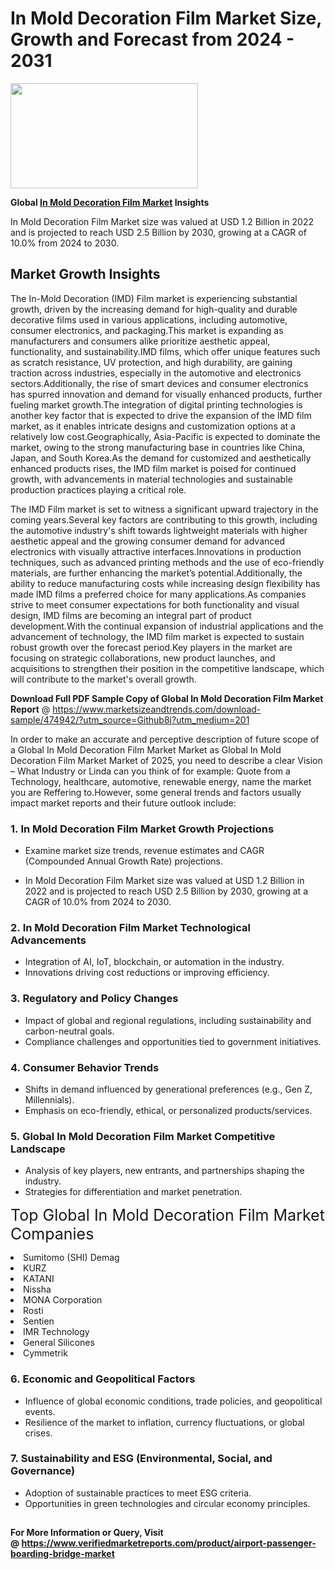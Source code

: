 <H1>In Mold Decoration Film Market Size, Growth and Forecast from 2024 - 2031</H1><img class="aligncenter size-medium wp-image-584254" src="https://thirdeyenews.in/wp-content/uploads/2024/09/Global-Market-Research-300x168.jpeg" alt="" width="300" height="168" /><p><strong>Global&nbsp;<a href="https://www.marketsizeandtrends.com/download-sample/474942/?utm_source=Github8j?utm_medium=201">In Mold Decoration Film Market</a> Insights</strong></p><p>In Mold Decoration Film Market size was valued at USD 1.2 Billion in 2022 and is projected to reach USD 2.5 Billion by 2030, growing at a CAGR of 10.0% from 2024 to 2030.</p><p><h2>Market Growth Insights</h2> <p>The In-Mold Decoration (IMD) Film market is experiencing substantial growth, driven by the increasing demand for high-quality and durable decorative films used in various applications, including automotive, consumer electronics, and packaging.This market is expanding as manufacturers and consumers alike prioritize aesthetic appeal, functionality, and sustainability.IMD films, which offer unique features such as scratch resistance, UV protection, and high durability, are gaining traction across industries, especially in the automotive and electronics sectors.Additionally, the rise of smart devices and consumer electronics has spurred innovation and demand for visually enhanced products, further fueling market growth.The integration of digital printing technologies is another key factor that is expected to drive the expansion of the IMD film market, as it enables intricate designs and customization options at a relatively low cost.Geographically, Asia-Pacific is expected to dominate the market, owing to the strong manufacturing base in countries like China, Japan, and South Korea.As the demand for customized and aesthetically enhanced products rises, the IMD film market is poised for continued growth, with advancements in material technologies and sustainable production practices playing a critical role.</p> <p>The IMD Film market is set to witness a significant upward trajectory in the coming years.Several key factors are contributing to this growth, including the automotive industry's shift towards lightweight materials with higher aesthetic appeal and the growing consumer demand for advanced electronics with visually attractive interfaces.Innovations in production techniques, such as advanced printing methods and the use of eco-friendly materials, are further enhancing the market’s potential.Additionally, the ability to reduce manufacturing costs while increasing design flexibility has made IMD films a preferred choice for many applications.As companies strive to meet consumer expectations for both functionality and visual design, IMD films are becoming an integral part of product development.With the continual expansion of industrial applications and the advancement of technology, the IMD film market is expected to sustain robust growth over the forecast period.Key players in the market are focusing on strategic collaborations, new product launches, and acquisitions to strengthen their position in the competitive landscape, which will contribute to the market's overall growth.</p> <p><span class=""><strong>Download Full PDF Sample Copy of Global In Mold Decoration Film Market Report</strong> @ <a href="https://www.marketsizeandtrends.com/download-sample/474942/?utm_source=Github8j?utm_medium=201" target="_blank">https://www.marketsizeandtrends.com/download-sample/474942/?utm_source=Github8j?utm_medium=201</a></span></p><p>In order to make an accurate and perceptive description of future scope of a Global&nbsp;In Mold Decoration Film Market Market as Global&nbsp;In Mold Decoration Film Market Market of 2025, you need to describe a clear Vision &ndash; What Industry or Linda can you think of for example: Quote from a Technology, healthcare, automotive, renewable energy, name the market you are Reffering to.However, some general trends and factors usually impact market reports and their future outlook include:</p><h3>1.&nbsp;<strong>In Mold Decoration Film Market Growth Projections</strong></h3><ul><li>Examine market size trends, revenue estimates and CAGR (Compounded Annual Growth Rate) projections.</li><li><p>In Mold Decoration Film Market size was valued at USD 1.2 Billion in 2022 and is projected to reach USD 2.5 Billion by 2030, growing at a CAGR of 10.0% from 2024 to 2030.</p></li></ul><h3>2.&nbsp;<strong>In Mold Decoration Film Market Technological Advancements</strong></h3><ul><li>Integration of AI, IoT, blockchain, or automation in the industry.</li><li>Innovations driving cost reductions or improving efficiency.</li></ul><h3>3.&nbsp;<strong>Regulatory and Policy Changes</strong></h3><ul><li>Impact of global and regional regulations, including sustainability and carbon-neutral goals.</li><li>Compliance challenges and opportunities tied to government initiatives.</li></ul><h3>4.&nbsp;<strong>Consumer Behavior Trends</strong></h3><ul><li>Shifts in demand influenced by generational preferences (e.g., Gen Z, Millennials).</li><li>Emphasis on eco-friendly, ethical, or personalized products/services.</li></ul><h3>5.&nbsp;<strong>Global In Mold Decoration Film Market Competitive Landscape</strong></h3><ul><li>Analysis of key players, new entrants, and partnerships shaping the industry.</li><li>Strategies for differentiation and market penetration.</li></ul><p data-pm-slice="1 1 []"><span style="color: inherit; font-family: inherit; font-size: 25px;">Top Global In Mold Decoration Film Market Companies</span></p><div class="" data-test-id=""><p><li>Sumitomo (SHI) Demag</li><li> KURZ</li><li> KATANI</li><li> Nissha</li><li> MONA Corporation</li><li> Rosti</li><li> Sentien</li><li> IMR Technology</li><li> General Silicones</li><li> Cymmetrik</li></p></div><h3>6.&nbsp;<strong>Economic and Geopolitical Factors</strong></h3><ul><li>Influence of global economic conditions, trade policies, and geopolitical events.</li><li>Resilience of the market to inflation, currency fluctuations, or global crises.</li></ul><h3>7.&nbsp;<strong>Sustainability and ESG (Environmental, Social, and Governance)</strong></h3><ul><li>Adoption of sustainable practices to meet ESG criteria.</li><li>Opportunities in green technologies and circular economy principles.</li></ul><h2><strong style="font-size: 14px;">For More Information or Query, Visit @&nbsp;</strong><a style="background-color: #ffffff; font-size: 14px;" href="https://www.marketsizeandtrends.com/report/in-mold-decoration-film-market/" target="_blank">https://www.verifiedmarketreports.com/product/airport-passenger-boarding-bridge-market</a></h2>